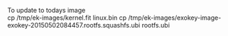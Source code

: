 To update to todays image  
 cp /tmp/ek-images/kernel.fit linux.bin 
 cp /tmp/ek-images/exokey-image-exokey-20150502084457.rootfs.squashfs.ubi rootfs.ubi 

